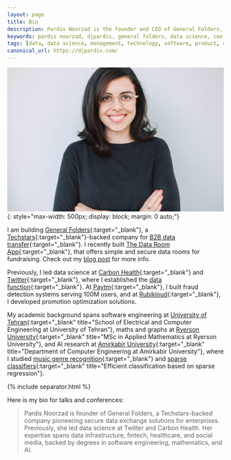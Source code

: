```yaml
---
layout: page
title: Bio
description: Pardis Noorzad is the founder and CEO of General Folders, pioneering secure data exchange solutions for enterprises. Previously led data science at Carbon Health and Twitter.
keywords: pardis noorzad, djpardis, general folders, data science, ceo founder, techstars, carbon health, twitter, data exchange, secure data sharing
tags: [data, data science, management, technology, software, product, cloud infrastructure]
canonical_url: https://djpardis.com/
---
```


![Pardis Noorzad](/files/pics/pages/profile_pic.jpg){: style="max-width: 500px; display: block; margin: 0 auto;"}

I am building [General Folders](https://generalfolders.com){:target="_blank"}, 
a [Techstars](https://www.techstars.com/newsroom/new-class-san-diego-sdsu){:target="_blank"}-backed company for [B2B data transfer](https://medium.com/@djpardis/the-state-of-data-exchange-31049fa229f0){:target="_blank"}. I recently built [The Data Room App](https://thedataroom.app){:target="_blank"}, that offers simple and secure data rooms for fundraising. Check out my [blog post](/blog/2025/07/20/introducing-the-data-room-app/) for more info. 

Previously, I led data science at [Carbon Health](https://www.linkedin.com/posts/carbon-health_meet-pardis-noorzad-head-of-data-science-activity-6649426702302871552-DnLa/){:target="_blank"} 
and [Twitter](https://twitter.com/){:target="_blank"}, where I established the 
[data function](https://medium.com/@djpardis/models-for-integrating-data-science-teams-within-organizations-7c5afa032ebd){:target="_blank"}. 
At [Paytm](http://www.paytm.com){:target="_blank"}, 
I built fraud detection systems serving 100M users, and at 
[Rubikloud](https://www.linkedin.com/company/rubikloud-technologies/){:target="_blank"}, 
I developed promotion optimization solutions.

My academic background spans software engineering 
at [University of Tehran](http://ece.ut.ac.ir/en){:target="_blank" title="School of Electrical and Computer Engineering at University of Tehran"}, 
maths and graphs at [Ryerson University](https://www.torontomu.ca/graphs-group/join-us/){:target="_blank" title="MSc in Applied Mathematics at Ryerson University"}, 
and AI research at [Amirkabir University](http://ceit.aut.ac.ir/autcms/computer-engineering/en/home){:target="_blank" title="Department of Computer Engineering at Amirkabir University"}, 
where I studied [music genre recognition](/files/papers/genreSturmNoorzad20120116.pdf){:target="_blank"} 
and [sparse classifiers](/files/papers/Noorzad2012b.pdf){:target="_blank" title="Efficient classification based on sparse regression"}.

{% include separator.html %}

Here is my bio for talks and conferences:

> Pardis Noorzad is founder of General Folders, a Techstars-backed company pioneering secure data exchange solutions for enterprises. 
> Previously, she led data science at Twitter and Carbon Health. Her expertise spans data infrastructure, fintech, 
> healthcare, and social media, backed by degrees in software engineering, mathematics, and AI.